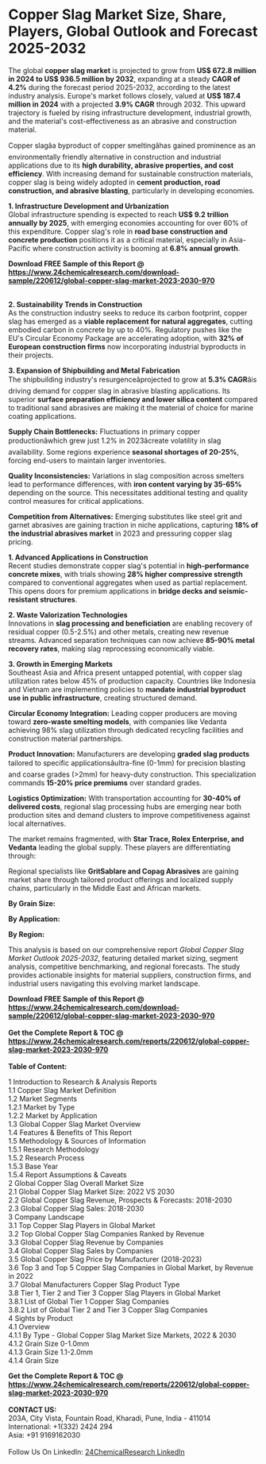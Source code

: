 <h1>Copper Slag Market Size, Share, Players, Global Outlook and Forecast 2025-2032</h1><p>The global <strong>copper slag market</strong> is projected to grow from <strong>US$ 672.8 million in 2024 to US$ 936.5 million by 2032</strong>, expanding at a steady <strong>CAGR of 4.2%</strong> during the forecast period 2025-2032, according to the latest industry analysis. Europe's market follows closely, valued at <strong>US$ 187.4 million in 2024</strong> with a projected <strong>3.9% CAGR</strong> through 2032. This upward trajectory is fueled by rising infrastructure development, industrial growth, and the material's cost-effectiveness as an abrasive and construction material.</p><p>Copper slagâa byproduct of copper smeltingâhas gained prominence as an environmentally friendly alternative in construction and industrial applications due to its <strong>high durability, abrasive properties, and cost efficiency</strong>. With increasing demand for sustainable construction materials, copper slag is being widely adopted in <strong>cement production, road construction, and abrasive blasting</strong>, particularly in developing economies.</p><p><strong>1. Infrastructure Development and Urbanization</strong><br>
Global infrastructure spending is expected to reach <strong>US$ 9.2 trillion annually by 2025</strong>, with emerging economies accounting for over 60% of this expenditure. Copper slag's role in <strong>road base construction and concrete production</strong> positions it as a critical material, especially in Asia-Pacific where construction activity is booming at <strong>6.8% annual growth</strong>.</p><div><b>Download FREE Sample of this Report @ 
            <a href="https://www.24chemicalresearch.com/download-sample/220612/global-copper-slag-market-2023-2030-970">
            https://www.24chemicalresearch.com/download-sample/220612/global-copper-slag-market-2023-2030-970</a></b></div><br><p><strong>2. Sustainability Trends in Construction</strong><br>
As the construction industry seeks to reduce its carbon footprint, copper slag has emerged as a <strong>viable replacement for natural aggregates</strong>, cutting embodied carbon in concrete by up to 40%. Regulatory pushes like the EU's Circular Economy Package are accelerating adoption, with <strong>32% of European construction firms</strong> now incorporating industrial byproducts in their projects.</p><p><strong>3. Expansion of Shipbuilding and Metal Fabrication</strong><br>
The shipbuilding industry's resurgenceâprojected to grow at <strong>5.3% CAGR</strong>âis driving demand for copper slag in abrasive blasting applications. Its superior <strong>surface preparation efficiency and lower silica content</strong> compared to traditional sand abrasives are making it the material of choice for marine coating applications.</p><p><strong>Supply Chain Bottlenecks:</strong> Fluctuations in primary copper productionâwhich grew just 1.2% in 2023âcreate volatility in slag availability. Some regions experience <strong>seasonal shortages of 20-25%</strong>, forcing end-users to maintain larger inventories.</p><p><strong>Quality Inconsistencies:</strong> Variations in slag composition across smelters lead to performance differences, with <strong>iron content varying by 35-65%</strong> depending on the source. This necessitates additional testing and quality control measures for critical applications.</p><p><strong>Competition from Alternatives:</strong> Emerging substitutes like steel grit and garnet abrasives are gaining traction in niche applications, capturing <strong>18% of the industrial abrasives market</strong> in 2023 and pressuring copper slag pricing.</p><p><strong>1. Advanced Applications in Construction</strong><br>
Recent studies demonstrate copper slag's potential in <strong>high-performance concrete mixes</strong>, with trials showing <strong>28% higher compressive strength</strong> compared to conventional aggregates when used as partial replacement. This opens doors for premium applications in <strong>bridge decks and seismic-resistant structures</strong>.</p><p><strong>2. Waste Valorization Technologies</strong><br>
Innovations in <strong>slag processing and beneficiation</strong> are enabling recovery of residual copper (0.5-2.5%) and other metals, creating new revenue streams. Advanced separation techniques can now achieve <strong>85-90% metal recovery rates</strong>, making slag reprocessing economically viable.</p><p><strong>3. Growth in Emerging Markets</strong><br>
Southeast Asia and Africa present untapped potential, with copper slag utilization rates below 45% of production capacity. Countries like Indonesia and Vietnam are implementing policies to <strong>mandate industrial byproduct use in public infrastructure</strong>, creating structured demand.</p><p><strong>Circular Economy Integration:</strong> Leading copper producers are moving toward <strong>zero-waste smelting models</strong>, with companies like Vedanta achieving 98% slag utilization through dedicated recycling facilities and construction material partnerships.</p><p><strong>Product Innovation:</strong> Manufacturers are developing <strong>graded slag products</strong> tailored to specific applicationsâultra-fine (0-1mm) for precision blasting and coarse grades (&gt;2mm) for heavy-duty construction. This specialization commands <strong>15-20% price premiums</strong> over standard grades.</p><p><strong>Logistics Optimization:</strong> With transportation accounting for <strong>30-40% of delivered costs</strong>, regional slag processing hubs are emerging near both production sites and demand clusters to improve competitiveness against local alternatives.</p><p>The market remains fragmented, with <strong>Star Trace, Rolex Enterprise, and Vedanta</strong> leading the global supply. These players are differentiating through:</p><p>Regional specialists like <strong>GritSablare and Copag Abrasives</strong> are gaining market share through tailored product offerings and localized supply chains, particularly in the Middle East and African markets.</p><p><strong>By Grain Size:</strong></p><p><strong>By Application:</strong></p><p><strong>By Region:</strong></p><p>This analysis is based on our comprehensive report <em>Global Copper Slag Market Outlook 2025-2032</em>, featuring detailed market sizing, segment analysis, competitive benchmarking, and regional forecasts. The study provides actionable insights for material suppliers, construction firms, and industrial users navigating this evolving market landscape.</p><div><b>Download FREE Sample of this Report @ 
            <a href="https://www.24chemicalresearch.com/download-sample/220612/global-copper-slag-market-2023-2030-970">
            https://www.24chemicalresearch.com/download-sample/220612/global-copper-slag-market-2023-2030-970</a></b></div><br><div><b>Get the Complete Report & TOC @ 
            <a href="https://www.24chemicalresearch.com/reports/220612/global-copper-slag-market-2023-2030-970">
            https://www.24chemicalresearch.com/reports/220612/global-copper-slag-market-2023-2030-970</a></b></div><br>
            <b>Table of Content:</b><p>1 Introduction to Research & Analysis Reports<br />
    1.1 Copper Slag Market Definition<br />
    1.2 Market Segments<br />
        1.2.1 Market by Type<br />
        1.2.2 Market by Application<br />
    1.3 Global Copper Slag Market Overview<br />
    1.4 Features & Benefits of This Report<br />
    1.5 Methodology & Sources of Information<br />
        1.5.1 Research Methodology<br />
        1.5.2 Research Process<br />
        1.5.3 Base Year<br />
        1.5.4 Report Assumptions & Caveats<br />
2 Global Copper Slag Overall Market Size<br />
    2.1 Global Copper Slag Market Size: 2022 VS 2030<br />
    2.2 Global Copper Slag Revenue, Prospects & Forecasts: 2018-2030<br />
    2.3 Global Copper Slag Sales: 2018-2030<br />
3 Company Landscape<br />
    3.1 Top Copper Slag Players in Global Market<br />
    3.2 Top Global Copper Slag Companies Ranked by Revenue<br />
    3.3 Global Copper Slag Revenue by Companies<br />
    3.4 Global Copper Slag Sales by Companies<br />
    3.5 Global Copper Slag Price by Manufacturer (2018-2023)<br />
    3.6 Top 3 and Top 5 Copper Slag Companies in Global Market, by Revenue in 2022<br />
    3.7 Global Manufacturers Copper Slag Product Type<br />
    3.8 Tier 1, Tier 2 and Tier 3 Copper Slag Players in Global Market<br />
        3.8.1 List of Global Tier 1 Copper Slag Companies<br />
        3.8.2 List of Global Tier 2 and Tier 3 Copper Slag Companies<br />
4 Sights by Product<br />
    4.1 Overview<br />
        4.1.1 By Type - Global Copper Slag Market Size Markets, 2022 & 2030<br />
        4.1.2 Grain Size 0-1.0mm<br />
        4.1.3 Grain Size 1.1-2.0mm<br />
        4.1.4 Grain Size </p><div><b>Get the Complete Report & TOC @ 
            <a href="https://www.24chemicalresearch.com/reports/220612/global-copper-slag-market-2023-2030-970">
            https://www.24chemicalresearch.com/reports/220612/global-copper-slag-market-2023-2030-970</a></b></div><br><b>CONTACT US:</b><br>
            203A, City Vista, Fountain Road, Kharadi, Pune, India - 411014<br>
            International: +1(332) 2424 294<br>
            Asia: +91 9169162030 <br><br>
            Follow Us On LinkedIn: <a href="https://www.linkedin.com/company/24chemicalresearch/">24ChemicalResearch LinkedIn</a>